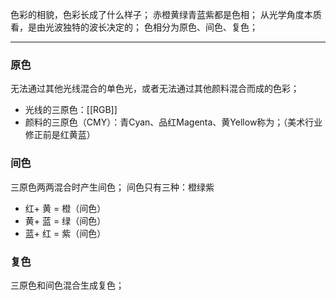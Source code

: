 色彩的相貌，色彩长成了什么样子；
赤橙黄绿青蓝紫都是色相；
从光学角度本质看，是由光波独特的波长决定的；
色相分为原色、间色、复色；
***
### 原色
无法通过其他光线混合的单色光，或者无法通过其他颜料混合而成的色彩；
- 光线的三原色：[[RGB]]
- 颜料的三原色（CMY）：青Cyan、品红Magenta、黄Yellow称为；（美术行业修正前是红黄蓝）

### 间色
三原色两两混合时产生间色；
间色只有三种：橙绿紫
- 红+ 黄 = 橙（间色）
- 黄+ 蓝 = 绿（间色）
- 蓝+ 红 = 紫（间色）

### 复色
三原色和间色混合生成复色；